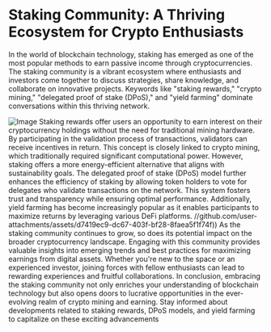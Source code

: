 # Staking Community: A Thriving Ecosystem for Crypto Enthusiasts
In the world of blockchain technology, staking has emerged as one of the most popular methods to earn passive income through cryptocurrencies. The staking community is a vibrant ecosystem where enthusiasts and investors come together to discuss strategies, share knowledge, and collaborate on innovative projects. Keywords like "staking rewards," "crypto mining," "delegated proof of stake (DPoS)," and "yield farming" dominate conversations within this thriving network.

![Image](https://github.com/user-attachments/assets/d7419ec9-dc67-403f-bf28-8faea5f1f74f)
Staking rewards offer users an opportunity to earn interest on their cryptocurrency holdings without the need for traditional mining hardware. By participating in the validation process of transactions, validators can receive incentives in return. This concept is closely linked to crypto mining, which traditionally required significant computational power. However, staking offers a more energy-efficient alternative that aligns with sustainability goals.
The delegated proof of stake (DPoS) model further enhances the efficiency of staking by allowing token holders to vote for delegates who validate transactions on the network. This system fosters trust and transparency while ensuring optimal performance. Additionally, yield farming has become increasingly popular as it enables participants to maximize returns by leveraging various DeFi platforms.
 //github.com/user-attachments/assets/d7419ec9-dc67-403f-bf28-8faea5f1f74f))
As the staking community continues to grow, so does its potential impact on the broader cryptocurrency landscape. Engaging with this community provides valuable insights into emerging trends and best practices for maximizing earnings from digital assets. Whether you're new to the space or an experienced investor, joining forces with fellow enthusiasts can lead to rewarding experiences and fruitful collaborations.
In conclusion, embracing the staking community not only enriches your understanding of blockchain technology but also opens doors to lucrative opportunities in the ever-evolving realm of crypto mining and earning. Stay informed about developments related to staking rewards, DPoS models, and yield farming to capitalize on these exciting advancements
